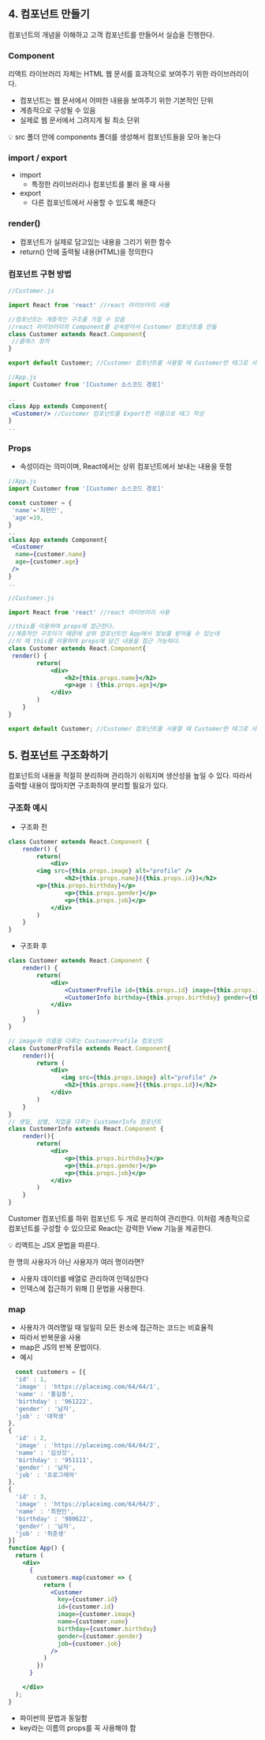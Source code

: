 ## 4. 컴포넌트 만들기

컴포넌트의 개념을 이해하고 고객 컴포넌트를 만들어서 실습을 진행한다.

### Component

리액트 라이브러리 자체는 HTML 웹 문서를 효과적으로 보여주기 위한 라이브러리이다.

- 컴포넌트는 웹 문서에서 어떠한 내용을 보여주기 위한 기본적인 단위
- 계층적으로 구성될 수 있음
- 실제로 웹 문서에서 그려지게 될 최소 단위

<aside>
💡 src 폴더 안에 components 폴더를 생성해서 컴포넌트들을 모아 놓는다

</aside>

### import / export

- import
  - 특정한 라이브러리나 컴포넌트를 불러 올 때 사용
- export
  - 다른 컴포넌트에서 사용할 수 있도록 해준다

### render()

- 컴포넌트가 실제로 담고있는 내용을 그리기 위한 함수
- return() 안에 출력될 내용(HTML)을 정의한다

### 컴포넌트 구현 방법

```jsx
//Customer.js

import React from 'react' //react 라이브러리 사용

//컴포넌트는 계층적인 구조를 가질 수 있음
//react 라이브러리의 Component를 상속받아서 Customer 컴포넌트를 만듦
class Customer extends React.Component{ 
 //클래스 정의
}

export default Customer; //Customer 컴포넌트를 사용할 때 Customer란 태그로 사용하게 함
```

```jsx
//App.js
import Customer from '[Customer 소스코드 경로]'

..
class App extends Component{
 <Customer/> //Customer 컴포넌트를 Export한 이름으로 태그 작성
}
..
```

### Props

- 속성이라는 의미이며, React에서는 상위 컴포넌트에서 보내는 내용을 뜻함

```jsx
//App.js
import Customer from '[Customer 소스코드 경로]'

const customer = {
 'name'='최현인',
 'age'=19,
}
..
class App extends Component{
 <Customer
  name={customer.name}
  age={customer.age}
 />
}
..
```

```jsx
//Customer.js

import React from 'react' //react 라이브러리 사용

//this를 이용하여 props에 접근한다.
//계층적인 구조이기 때문에 상위 컴포넌트인 App에서 정보를 받아올 수 있는데
//이 때 this를 이용하여 props에 담긴 내용을 접근 가능하다.
class Customer extends React.Component{ 
 render() {
        return(
            <div>
                <h2>{this.props.name}</h2>
                <p>age : {this.props.age}</p>
            </div>
        )
    }
}

export default Customer; //Customer 컴포넌트를 사용할 때 Customer란 태그로 사용하게 함
```

## 5. 컴포넌트 구조화하기

컴포넌트의 내용을 적절히 분리하며 관리하기 쉬워지며 생산성을 높일 수 있다. 따라서 출력할 내용이 많아지면 구조화하여 분리할 필요가 있다.

### 구조화 예시

- 구조화 전

```jsx
class Customer extends React.Component {
    render() {
        return(
            <div>
        <img src={this.props.image} alt="profile" />
                <h2>{this.props.name}({this.props.id})</h2>
        <p>{this.props.birthday}</p>
                <p>{this.props.gender}</p>
                <p>{this.props.job}</p>
            </div>
        )
    }
}

```

- 구조화 후

```jsx
class Customer extends React.Component {
    render() {
        return(
            <div>
                <CustomerProfile id={this.props.id} image={this.props.image} name={this.props.name}/>
                <CustomerInfo birthday={this.props.birthday} gender={this.props.gender} job={this.props.job}/> 
            </div>
        )
    }
}

// image와 이름을 다루는 CustomerProfile 컴포넌트
class CustomerProfile extends React.Component{
    render(){
        return (
            <div>
               <img src={this.props.image} alt="profile" />
                <h2>{this.props.name}({this.props.id})</h2>  
            </div>
        )
    }
}
// 생일, 성별, 직업을 다루는 CustomerInfo 컴포넌트
class CustomerInfo extends React.Component {
    render(){
        return(
            <div>
                <p>{this.props.birthday}</p>
                <p>{this.props.gender}</p>
                <p>{this.props.job}</p>
            </div>
        )
    }
}
```

Customer 컴포넌트를 하위 컴포넌트 두 개로 분리하여 관리한다. 이처럼 계층적으로 컴포넌트를 구성할 수 있으므로 React는 강력한 View 기능을 제공한다.

<aside>
💡 리액트는 JSX 문법을 따른다.

</aside>

한 명의 사용자가 아닌 사용자가 여러 명이라면?

- 사용자 데이터를 배열로 관리하여 인덱싱한다
- 인덱스에 접근하기 위해 [] 문법을 사용한다.

### map

- 사용자가 여러명일 때 일일히 모든 원소에 접근하는 코드는 비효율적
- 따라서 반복문을 사용
- map은 JS의 반복 문법이다.
- 예시

```jsx
  const customers = [{
  'id' : 1,
  'image' : 'https://placeimg.com/64/64/1',
  'name' : '홍길동',
  'birthday' : '961222',
  'gender' : '남자',
  'job' : '대학생'
},
{
  'id' : 2,
  'image' : 'https://placeimg.com/64/64/2',
  'name' : '김삿갓',
  'birthday' : '951111',
  'gender' : '남자',
  'job' : '프로그래머'
},
{
  'id' : 3,
  'image' : 'https://placeimg.com/64/64/3',
  'name' : '최현인',
  'birthday' : '980622',
  'gender' : '남자',
  'job' : '취준생'
}]
function App() {
  return (
    <div>
      {
        customers.map(customer => { 
          return (
            <Customer
              key={customer.id}
              id={customer.id}
              image={customer.image}
              name={customer.name}
              birthday={customer.birthday}
              gender={customer.gender}
              job={customer.job}
            />
          )
        })
      }

    </div>
  );
}
```

- 파이썬의 문법과 동일함
- key라는 이름의 props를 꼭 사용해야 함
